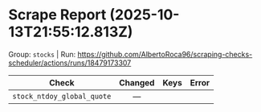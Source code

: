 # Scrape Report (2025-10-13T21:55:12.813Z)

Group: `stocks`  |  Run: https://github.com/AlbertoRoca96/scraping-checks-scheduler/actions/runs/18479173307

| Check | Changed | Keys | Error |
|---|:---:|:--|:--|
| `stock_ntdoy_global_quote` | — |  |  |
